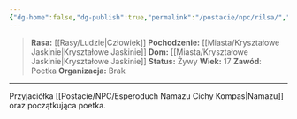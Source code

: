 ```yaml
---
{"dg-home":false,"dg-publish":true,"permalink":"/postacie/npc/rilsa/","dgPassFrontmatter":true}
---
```


> **Rasa:** [[Rasy/Ludzie\|Człowiek]]
> **Pochodzenie:** [[Miasta/Kryształowe Jaskinie\|Kryształowe Jaskinie]]
> **Dom:** [[Miasta/Kryształowe Jaskinie\|Kryształowe Jaskinie]]
> **Status:** Żywy
> **Wiek:** 17
> **Zawód**: Poetka
> **Organizacja:** Brak

---

Przyjaciółka [[Postacie/NPC/Esperoduch Namazu Cichy Kompas\|Namazu]] oraz początkująca poetka.